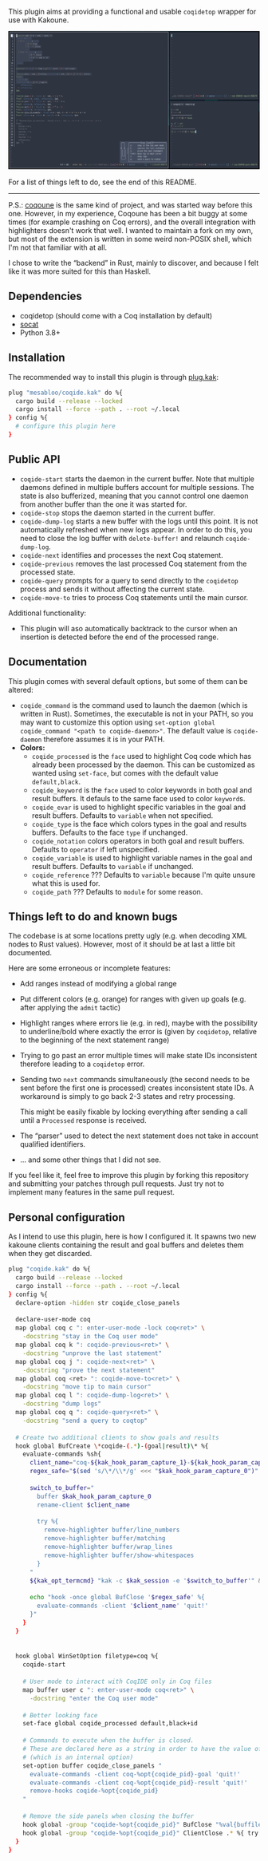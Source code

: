 This plugin aims at providing a functional and usable `coqidetop` wrapper for use with Kakoune.

![demo screenshot](./assets/demo1.png)

For a list of things left to do, see the end of this README.

-----------------

P.S.: [coqoune](https://github.com/guest0x0/coqoune) is the same kind of project, and was started way before this one.
However, in my experience, Coqoune has been a bit buggy at some times (for example crashing on Coq errors), and the overall integration with highlighters doesn't work that well.
I wanted to maintain a fork on my own, but most of the extension is written in some weird non-POSIX shell, which I'm not that familiar with at all.

I chose to write the “backend” in Rust, mainly to discover, and because I felt like it was more suited for this than Haskell.

## Dependencies

- coqidetop (should come with a Coq installation by default)
- [socat](https://linux.die.net/man/1/socat)
- Python 3.8+

## Installation

The recommended way to install this plugin is through [plug.kak](https://github.com/andreyorst/plug.kak):
```sh
plug "mesabloo/coqide.kak" do %{
  cargo build --release --locked
  cargo install --force --path . --root ~/.local
} config %{
  # configure this plugin here
}
```

## Public API

- `coqide-start` starts the daemon in the current buffer.
  Note that multiple daemons defined in multiple buffers account for multiple sessions.
  The state is also bufferized, meaning that you cannot control one daemon from another buffer than the one
  it was started for.
- `coqide-stop` stops the daemon started in the current buffer.
- `coqide-dump-log` starts a new buffer with the logs until this point.
  It is not automatically refreshed when new logs appear.
  In order to do this, you need to close the log buffer with `delete-buffer!` and relaunch `coqide-dump-log`.
- `coqide-next` identifies and processes the next Coq statement.
- `coqide-previous` removes the last processed Coq statement from the processed state.
- `coqide-query` prompts for a query to send directly to the `coqidetop` process and sends it without affecting the current state.
- `coqide-move-to` tries to process Coq statements until the main cursor.

Additional functionality:
- This plugin will aso automatically backtrack to the cursor when an insertion is detected before the end of the processed range.

## Documentation

This plugin comes with several default options, but some of them can be altered:

- `coqide_command` is the command used to launch the daemon (which is written in Rust).
  Sometimes, the executable is not in your PATH, so you may want to customize this option using `set-option global coqide_command "<path to coqide-daemon>"`.
  The default value is `coqide-daemon` therefore assumes it is in your PATH.
- **Colors:**
  - `coqide_processed` is the `face` used to highlight Coq code which has already been processed by the daemon.
    This can be customized as wanted using `set-face`, but comes with the default value `default,black`.
  - `coqide_keyword` is the `face` used to color keywords in both goal and result buffers.
    It defauls to the same face used to color `keyword`s.
  - `coqide_evar` is used to highlight specific variables in the goal and result buffers.
    Defaults to `variable` when not specified.
  - `coqide_type` is the face which colors types in the goal and results buffers.
    Defaults to the face `type` if unchanged.
  - `coqide_notation` colors operators in both goal and result buffers.
    Defaults to `operator` if left unspecified.
  - `coqide_variable` is used to highlight variable names in the goal and result buffers.
    Defaults to `variable` if unchanged.
  - `coqide_reference` ???
    Defaults to `variable` because I'm quite unsure what this is used for.
  - `coqide_path` ???
    Defaults to `module` for some reason.

## Things left to do and known bugs

The codebase is at some locations pretty ugly (e.g. when decoding XML nodes to Rust values).
However, most of it should be at last a little bit documented.

Here are some erroneous or incomplete features:
- Add ranges instead of modifying a global range
- Put different colors (e.g. orange) for ranges with given up goals (e.g. after applying the `admit` tactic)
- Highlight ranges where errors lie (e.g. in red), maybe with the possibility to underline/bold where exactly the error is
  (given by `coqidetop`, relative to the beginning of the next statement range)
- Trying to go past an error multiple times will make state IDs inconsistent therefore leading to a `coqidetop` error.
- Sending two `next` commands simultaneously (the second needs to be sent before the first one is processed) creates inconsistent state IDs.
  A workaround is simply to go back 2-3 states and retry processing.

  This might be easily fixable by locking everything after sending a call until a `Processed` response is received.
- The “parser” used to detect the next statement does not take in account qualified identifiers.
- ... and some other things that I did not see.

If you feel like it, feel free to improve this plugin by forking this repository and submitting your patches through pull requests.
Just try not to implement many features in the same pull request.

## Personal configuration

As I intend to use this plugin, here is how I configured it.
It spawns two new kakoune clients containing the result and goal buffers and deletes them when they get discarded.

```sh
plug "coqide.kak" do %{
  cargo build --release --locked
  cargo install --force --path . --root ~/.local
} config %{
  declare-option -hidden str coqide_close_panels

  declare-user-mode coq
  map global coq c ": enter-user-mode -lock coq<ret>" \
    -docstring "stay in the Coq user mode"
  map global coq k ": coqide-previous<ret>" \
    -docstring "unprove the last statement"
  map global coq j ": coqide-next<ret>" \
    -docstring "prove the next statement"
  map global coq <ret> ": coqide-move-to<ret>" \
    -docstring "move tip to main cursor"
  map global coq l ": coqide-dump-log<ret>" \
    -docstring "dump logs"
  map global coq q ": coqide-query<ret>" \
    -docstring "send a query to coqtop"

  # Create two additional clients to show goals and results
  hook global BufCreate \*coqide-(.*)-(goal|result)\* %{
    evaluate-commands %sh{
      client_name="coq-${kak_hook_param_capture_1}-${kak_hook_param_capture_2}"
      regex_safe="$(sed 's/\*/\\*/g' <<< "$kak_hook_param_capture_0")"

      switch_to_buffer="
        buffer $kak_hook_param_capture_0
        rename-client $client_name

        try %{
          remove-highlighter buffer/line_numbers
          remove-highlighter buffer/matching
          remove-highlighter buffer/wrap_lines
          remove-highlighter buffer/show-whitespaces
        }
      "
      ${kak_opt_termcmd} "kak -c $kak_session -e '$switch_to_buffer'" &>/dev/null </dev/null &

      echo "hook -once global BufClose '$regex_safe' %{
        evaluate-commands -client '$client_name' 'quit!'
      }"
    }
  }


  hook global WinSetOption filetype=coq %{ 
    coqide-start

    # User mode to interact with CoqIDE only in Coq files
    map buffer user c ": enter-user-mode coq<ret>" \
      -docstring "enter the Coq user mode"

    # Better looking face
    set-face global coqide_processed default,black+id

    # Commands to execute when the buffer is closed.
    # These are declared here as a string in order to have the value of `%opt{coqide_pid}`
    # (which is an internal option)
    set-option buffer coqide_close_panels "
      evaluate-commands -client coq-%opt{coqide_pid}-goal 'quit!'
      evaluate-commands -client coq-%opt{coqide_pid}-result 'quit!'
      remove-hooks coqide-%opt{coqide_pid}
    "

    # Remove the side panels when closing the buffer
    hook global -group "coqide-%opt{coqide_pid}" BufClose "%val{buffile}" %{ try %opt{coqide_close_panels} }
    hook global -group "coqide-%opt{coqide_pid}" ClientClose .* %{ try %opt{coqide_close_panels} }
  }
}
```
